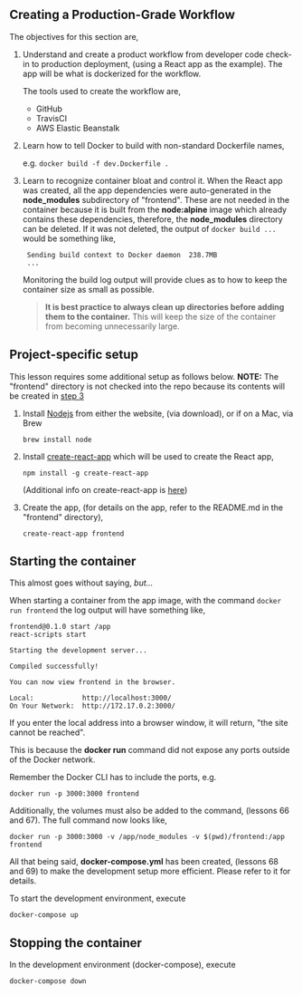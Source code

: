 ## Creating a Production-Grade Workflow

The objectives for this section are,

1. Understand and create a product workflow from developer code check-in to production deployment, (using a React app as the example). The app will be what is dockerized for the workflow.

	The tools used to create the workflow are,
	
	* GitHub
	* TravisCI
	* AWS Elastic Beanstalk

2. Learn how to tell Docker to build with non-standard Dockerfile names,

	e.g. `docker build -f dev.Dockerfile .`

3. Learn to recognize container bloat and control it. When the React app was created, all the app dependencies were auto-generated in the **node_modules** subdirectory of "frontend". These are not needed in the container because it is built from the **node:alpine** image which already contains these dependencies, therefore, the **node_modules** directory can be deleted. If it was not deleted, the output of `docker build ...` would be something like,

		Sending build context to Docker daemon  238.7MB
		...
		
	Monitoring the build log output will provide clues as to how to keep the container size as small as possible.

	>**It is best practice to always clean up directories before adding them to the container.** This will keep the size of the container from becoming unnecessarily large.

## Project-specific setup

This lesson requires some additional setup as follows below. **NOTE:** The "frontend" directory is not checked into the repo because its contents will be created in [step 3](#3)

1. Install [Nodejs](https://nodejs.org/) from either the website, (via download), or if on a Mac, via Brew 

	`brew install node`
	
2. Install [create-react-app](https://www.npmjs.com/package/create-react-app) which will be used to create the React app,

	`npm install -g create-react-app`
	
	(Additional info on create-react-app is [here](https://reactjs.org/docs/create-a-new-react-app.html))

3. Create the app, (for details on the app, refer to the README.md in the "frontend" directory),

	`create-react-app frontend`
	
## Starting the container
This almost goes without saying, *but...*

When starting a container from the app image, with the command `docker run frontend` the log output will have something like, 

	frontend@0.1.0 start /app
	react-scripts start
	
	Starting the development server...
	
	Compiled successfully!
	
	You can now view frontend in the browser.
	
	Local:            http://localhost:3000/
	On Your Network:  http://172.17.0.2:3000/
	
If you enter the local address into a browser window, it will return, "the site cannot be reached".

This is because the **docker run** command did not expose any ports outside of the Docker network.

Remember the Docker CLI has to include the ports, e.g.

	docker run -p 3000:3000 frontend

Additionally, the volumes must also be added to the command, (lessons 66 and 67). The full command now looks like,

	docker run -p 3000:3000 -v /app/node_modules -v $(pwd)/frontend:/app frontend
	
All that being said, **docker-compose.yml** has been created, (lessons 68 and 69) to make the development setup more efficient. Please refer to it for details.

To start the development environment, execute

	docker-compose up

## Stopping the container

In the development environment (docker-compose), execute

	docker-compose down




	

	

